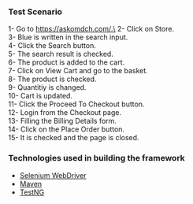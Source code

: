 
### Test Scenario

1- Go to https://askomdch.com/.\
2- Click on Store.\
3- Blue is written in the search input.\
4- Click the Search button.\
5- The search result is checked.\
6- The product is added to the cart.\
7- Click on View Cart and go to the basket.\
8- The product is checked.\
9- Quantitiy is changed.\
10- Cart is updated.\
11- Click the Proceed To Checkout button.\
12- Login from the Checkout page.\
13- Filling the Billing Details form.\
14- Click on the Place Order button.\
15- It is checked and the page is closed.

### Technologies used in building the framework

- [Selenium WebDriver](https://www.selenium.dev/documentation/webdriver/)
- [Maven](https://mvnrepository.com/)
- [TestNG](https://testng.org/doc/)

